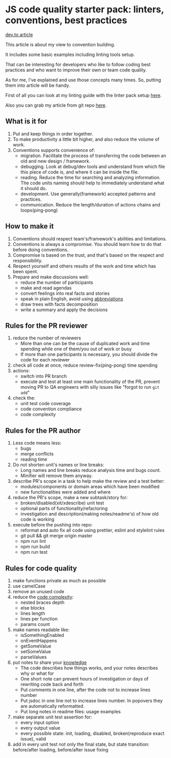 # JS code quality starter pack: linters, conventions, best practices 

[dev.to article](https://dev.to/bskydive/javascript-code-conventions-starter-pack-3jff)

This article is about my view to convention building. 

It includes some basic examples including linting tools setup. 

That can be interesting for developers who like to follow coding best practices and who want to improve their own or team code quality. 

As for me, I've explained and use those concepts many times. So, putting them into article will be handy.

First of all you can look at my linting guide with the linter pack setup [here](https://github.com/bskydive/typescript-tspqwe-linters).

Also you can grab my article from git repo [here](https://gitlab.com/stepanovv/kbo/-/blob/master/public/kbo/kb/conventions/starter-conventions.md).

## What is it for

1. Put and keep things in order together.
1. To make productivity a little bit higher, and also reduce the volume of work.
1. Conventions supports convenience of:
	* migration. Facilitate the process of transferring the code between an old and new design / framework.
	* debugging. Look at debug/dev tools and understand from which file this piece of code is, and where it can be inside the file.
	* reading. Reduce the time for searching and analyzing information. The code units naming should help to immediately understand what it should do.
	* development. Use generally(framework) accepted patterns and practices.
	* communication. Reduce the length/duration of actions chains and loops(ping-pong)

## How to make it

1. Conventions should respect team's/framework's abilities and limitations.
1. Conventions is always a compromise. You should learn how to do that before doing conventions.
1. Compromise is based on the trust, and that's based on the respect and responsibility.
1. Respect yourself and others results of the work and time which has been spent.
1. Prepare and make discussions well:
	* reduce the number of participants
	* make and read agendas
	* convert feelings into real facts and stories
	* speak in plain English, avoid using [abbreviations](https://blog.juliobiason.me/thoughts/things-i-learnt-the-hard-way/#design-patterns-are-used-to-describe-solutions-not-to-find-them)
	* draw trees with facts decomposition
	* write a summary and apply the decisions

## Rules for the PR reviewer

1. reduce the number of reviewers
	* More than one can be the cause of duplicated work and time spending while one of them/you out of work or busy
	* If more than one participants is necessary, you should divide the code for each reviewer
1. check all code at once, reduce review-fix(ping-pong) time spending
1. actions:
	* switch into PR branch
	* execute and test at least one main functionality of the PR, prevent moving PR to QA engineers with silly issues like "forgot to run `git add`"
1. check the:
	* unit test code coverage
	* code convention compliance
	* code complexity

## Rules for the PR author

1. Less code means less:
	* bugs
	* merge conflicts
	* reading time
1. Do not shorten unit's names or line breaks:
	* Long names and line breaks reduce analysis time and bugs count.
	* Minifier will remove them anyway.
1. describe PR's scope in a task to help make the review and a test better:
	* modules/components or domain areas which have been modified
	* new functionalities were added and where
1. reduce the PR's scope, make a new subtask/story for:
	* broken/disabled(xit/xdescribe) unit test
	* optional parts of functionality/refactoring
	* investigation and description(making notes/readme's) of how old code is working
1. execute before the pushing into repo:
	* reformat and auto fix all code using prettier, eslint and stylelint rules
	* git pull && git merge origin master
	* npm run lint
	* npm run build
	* npm run test

## Rules for code quality

1. make functions private as much as possible
1. use camelCase
1. remove an unused code
1. reduce the [code complexity](https://eslint.org/docs/rules/complexity):
	* nested braces depth
	* else blocks
	* lines length
	* lines per function
	* params count
1. make names readable like:
	* isSomethingEnabled
	* onEventHappens
	* getSomeValue
	* setSomeValue
	* parseValues
1. put notes to share your [knowledge](https://blog.juliobiason.me/thoughts/things-i-learnt-the-hard-way/#documentation-is-a-love-letter-to-your-future-self)
	* The code describes how things works, and your notes describes why or what for
	* One short note can prevent hours of investigation or days of rewriting code back and forth
	* Put comments in one line, after the code not to increase lines number
	* Put jsdoc in one line not to increase lines number. In popovers they are automatically reformatted.
	* Put long notes in readme files: usage examples
1. make separate unit test assertion for:
	* every input option
	* every output value
	* every possible state: init, loading, disabled, broken(reproduce exact issue), valid
1. add in every unit test not only the final state, but state transition: before/after loading, before/after issue fixing

